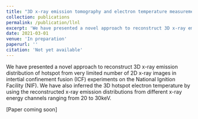 ```yaml
---
title: "3D x-ray emission tomography and electron temperature measurement of inertial confinement fusion hotspots"
collection: publications
permalink: /publication/llnl
excerpt: 'We have presented a novel approach to reconstruct 3D x-ray emission distribution of hotspot from very limited number of 2D x-ray images in intertial confinement fusion (ICF) experiments on the National Ignition Facility (NIF). We have also inferred the 3D hotspot electron temperature by using the reconstructed x-ray emission distributions from different x-ray energy channels ranging from 20 to 30keV.'
date: 2021-03-01
venue: 'In preparation'
paperurl: ''
citation: 'Not yet available'
---
```

We have presented a novel approach to reconstruct 3D x-ray emission distribution of hotspot from very limited number of 2D x-ray images in intertial confinement fusion (ICF) experiments on the National Ignition Facility (NIF). We have also inferred the 3D hotspot electron temperature by using the reconstructed x-ray emission distributions from different x-ray energy channels ranging from 20 to 30keV.

[Paper coming soon]
